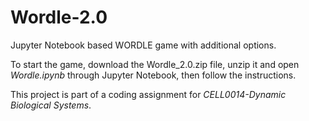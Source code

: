 # Wordle-2.0

Jupyter Notebook based WORDLE game with additional options.

To start the game, download the Wordle_2.0.zip file, unzip it and open _Wordle.ipynb_ through Jupyter Notebook, then follow the instructions.

This project is part of a coding assignment for _CELL0014-Dynamic Biological Systems_.



